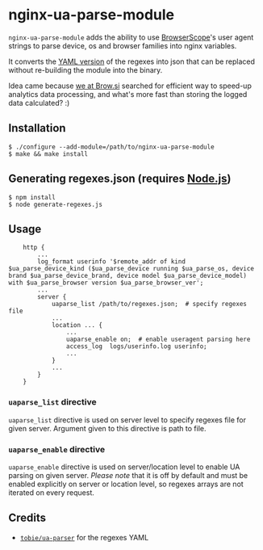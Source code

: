 # nginx-ua-parse-module

`nginx-ua-parse-module` adds the ability to use [BrowserScope](http://www.browserscope.org)'s user agent strings to parse device, os and browser families into nginx variables.

It converts the [YAML version](https://raw.githubusercontent.com/ua-parser/uap-core/master/regexes.yaml) of the regexes into json that can be replaced without re-building the module into the binary.

Idea came because [we at Brow.si](https://brow.si) searched for efficient way to speed-up analytics data processing, and what's more fast than storing the logged data calculated? :)

## Installation

    $ ./configure --add-module=/path/to/nginx-ua-parse-module
    $ make && make install

## Generating regexes.json (requires [Node.js](http://nodejs.org))

    $ npm install
    $ node generate-regexes.js

## Usage
```
    http {
        ...
        log_format userinfo '$remote_addr of kind $ua_parse_device_kind ($ua_parse_device running $ua_parse_os, device brand $ua_parse_device_brand, device model $ua_parse_device_model) with $ua_parse_browser version $ua_parse_browser_ver';
        ...
        server {
            uaparse_list /path/to/regexes.json;  # specify regexes file
            ...
            location ... {
                ...
                uaparse_enable on;  # enable useragent parsing here
                access_log	logs/userinfo.log userinfo;
                ...
            }
            ...
        }
    }
```

### `uaparse_list` directive

`uaparse_list` directive is used on server level to specify regexes file for given server. Argument given to this directive is path to file.

### `uaparse_enable` directive

`uaparse_enable` directive is used on server/location level to enable UA parsing on given server. *Please note* that it is off by default and must be enabled explicitly on server or location level, so regexes arrays are not iterated on every request.

## Credits
* [`tobie/ua-parser`](https://github.com/tobie/ua-parser) for the regexes YAML

